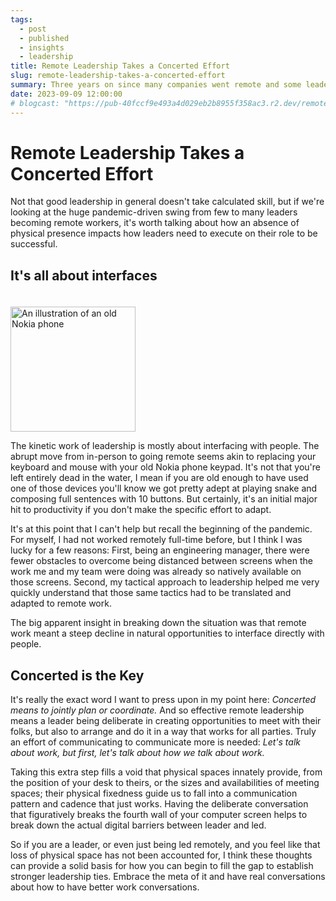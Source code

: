 ```yaml
---
tags:
  - post
  - published
  - insights
  - leadership
title: Remote Leadership Takes a Concerted Effort
slug: remote-leadership-takes-a-concerted-effort
summary: Three years on since many companies went remote and some leaders still struggle with leading remotely. Here's what I think it takes.
date: 2023-09-09 12:00:00
# blogcast: "https://pub-40fccf9e493a4d029eb2b8955f358ac3.r2.dev/remote-leadership-takes-a-concerted-effort.mp3"
---
```


# Remote Leadership Takes a Concerted Effort

Not that good leadership in general doesn't take calculated skill, but if we're looking at the huge pandemic-driven swing from few to many leaders becoming remote workers, it's worth talking about how an absence of physical presence impacts how leaders need to execute on their role to be successful.

## It's all about interfaces

<div class="image-float-left">

<img src="/static/blog/nokia-phone.png" alt="An illustration of an old Nokia phone" width="200px" style="width:200px;padding:20px 10px 0px 0;">

The kinetic work of leadership is mostly about interfacing with people. The abrupt move from in-person to going remote seems akin to replacing your keyboard and mouse with your old Nokia phone keypad. It's not that you're left entirely dead in the water, I mean if you are old enough to have used one of those devices you'll know we got pretty adept at playing snake and composing full sentences with 10 buttons. But certainly, it's an initial major hit to productivity if you don't make the specific effort to adapt.

It's at this point that I can't help but recall the beginning of the pandemic. For myself, I had not worked remotely full-time before, but I think I was lucky for a few reasons: First, being an engineering manager, there were fewer obstacles to overcome being distanced between screens when the work me and my team were doing was already so natively available on those screens. Second, my tactical approach to leadership helped me very quickly understand that those same tactics had to be translated and adapted to remote work.

The big apparent insight in breaking down the situation was that remote work meant a steep decline in natural opportunities to interface directly with people.

</div>

## Concerted is the Key

It's really the exact word I want to press upon in my point here: *Concerted means to jointly plan or coordinate.* And so effective remote leadership means a leader being deliberate in creating opportunities to meet with their folks, but also to arrange and do it in a way that works for all parties. Truly an effort of communicating to communicate more is needed: *Let's talk about work, but first, let's talk about how we talk about work.*

Taking this extra step fills a void that physical spaces innately provide, from the position of your desk to theirs, or the sizes and availabilities of meeting spaces; their physical fixedness guide us to fall into a communication pattern and cadence that just works. Having the deliberate conversation that figuratively breaks the fourth wall of your computer screen helps to break down the actual digital barriers between leader and led.

So if you are a leader, or even just being led remotely, and you feel like that loss of physical space has not been accounted for, I think these thoughts can provide a solid basis for how you can begin to fill the gap to establish stronger leadership ties. Embrace the meta of it and have real conversations about how to have better work conversations.